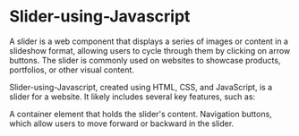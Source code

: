 # Slider-using-Javascript

A slider is a web component that displays a series of images or content in a slideshow format, allowing users to cycle through them by clicking on arrow buttons. The slider is commonly used on websites to showcase products, portfolios, or other visual content.

Slider-using-Javascript, created using HTML, CSS, and JavaScript, is a slider for a website. It likely includes several key features, such as:

A container element that holds the slider's content.
Navigation buttons, which allow users to move forward or backward in the slider.
